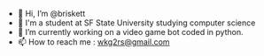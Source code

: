 - 👋 Hi, I’m @briskett
- 👀 I'm a student at SF State University studying computer science
- 🌱 I’m currently working on a video game bot coded in python.
- 📫 How to reach me : wkg2rs@gmail.com

<!---
briskett/briskett is a ✨ special ✨ repository because its `README.md` (this file) appears on your GitHub profile.
You can click the Preview link to take a look at your changes.
--->
